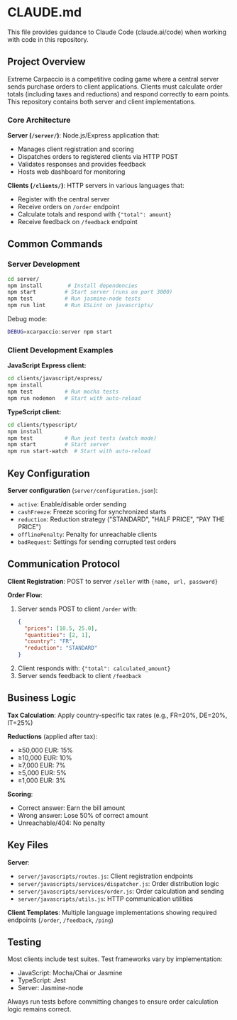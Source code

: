 # CLAUDE.md

This file provides guidance to Claude Code (claude.ai/code) when working with code in this repository.

## Project Overview

Extreme Carpaccio is a competitive coding game where a central server sends purchase orders to client applications. Clients must calculate order totals (including taxes and reductions) and respond correctly to earn points. This repository contains both server and client implementations.

### Core Architecture

**Server (`/server/`)**: Node.js/Express application that:
- Manages client registration and scoring
- Dispatches orders to registered clients via HTTP POST
- Validates responses and provides feedback
- Hosts web dashboard for monitoring

**Clients (`/clients/`)**: HTTP servers in various languages that:
- Register with the central server
- Receive orders on `/order` endpoint
- Calculate totals and respond with `{"total": amount}`
- Receive feedback on `/feedback` endpoint

## Common Commands

### Server Development
```bash
cd server/
npm install        # Install dependencies
npm start         # Start server (runs on port 3000)
npm test          # Run jasmine-node tests
npm run lint      # Run ESLint on javascripts/
```

Debug mode:
```bash
DEBUG=xcarpaccio:server npm start
```

### Client Development Examples

**JavaScript Express client:**
```bash
cd clients/javascript/express/
npm install
npm test          # Run mocha tests
npm run nodemon   # Start with auto-reload
```

**TypeScript client:**
```bash
cd clients/typescript/
npm install
npm test          # Run jest tests (watch mode)
npm start         # Start server
npm run start-watch  # Start with auto-reload
```

## Key Configuration

**Server configuration** (`server/configuration.json`):
- `active`: Enable/disable order sending
- `cashFreeze`: Freeze scoring for synchronized starts
- `reduction`: Reduction strategy ("STANDARD", "HALF PRICE", "PAY THE PRICE")
- `offlinePenalty`: Penalty for unreachable clients
- `badRequest`: Settings for sending corrupted test orders

## Communication Protocol

**Client Registration**: POST to server `/seller` with `{name, url, password}`

**Order Flow**:
1. Server sends POST to client `/order` with:
   ```json
   {
     "prices": [10.5, 25.0],
     "quantities": [2, 1], 
     "country": "FR",
     "reduction": "STANDARD"
   }
   ```
2. Client responds with: `{"total": calculated_amount}`
3. Server sends feedback to client `/feedback`

## Business Logic

**Tax Calculation**: Apply country-specific tax rates (e.g., FR=20%, DE=20%, IT=25%)

**Reductions** (applied after tax):
- ≥50,000 EUR: 15%
- ≥10,000 EUR: 10% 
- ≥7,000 EUR: 7%
- ≥5,000 EUR: 5%
- ≥1,000 EUR: 3%

**Scoring**:
- Correct answer: Earn the bill amount
- Wrong answer: Lose 50% of correct amount
- Unreachable/404: No penalty

## Key Files

**Server**:
- `server/javascripts/routes.js`: Client registration endpoints
- `server/javascripts/services/dispatcher.js`: Order distribution logic
- `server/javascripts/services/order.js`: Order calculation and sending
- `server/javascripts/utils.js`: HTTP communication utilities

**Client Templates**: Multiple language implementations showing required endpoints (`/order`, `/feedback`, `/ping`)

## Testing

Most clients include test suites. Test frameworks vary by implementation:
- JavaScript: Mocha/Chai or Jasmine
- TypeScript: Jest
- Server: Jasmine-node

Always run tests before committing changes to ensure order calculation logic remains correct.
